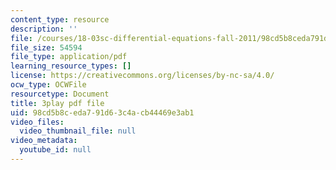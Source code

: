 ```yaml
---
content_type: resource
description: ''
file: /courses/18-03sc-differential-equations-fall-2011/98cd5b8ceda791d63c4acb44469e3ab1_yD0_EQLxHcw.pdf
file_size: 54594
file_type: application/pdf
learning_resource_types: []
license: https://creativecommons.org/licenses/by-nc-sa/4.0/
ocw_type: OCWFile
resourcetype: Document
title: 3play pdf file
uid: 98cd5b8c-eda7-91d6-3c4a-cb44469e3ab1
video_files:
  video_thumbnail_file: null
video_metadata:
  youtube_id: null
---
```

